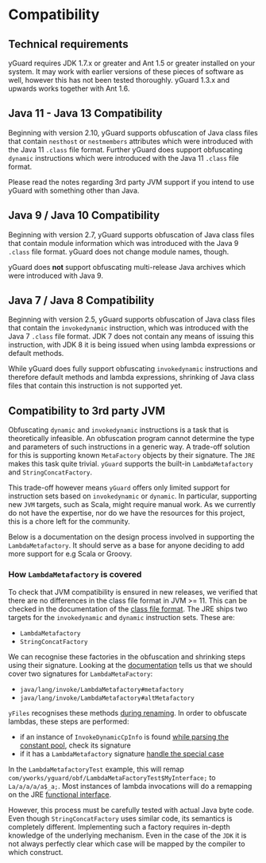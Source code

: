 # Compatibility

## Technical requirements

yGuard requires JDK 1.7.x or greater and Ant 1.5 or greater installed on your system. It may work with earlier versions of these pieces of software as well, however this has not been tested thoroughly. yGuard 1.3.x and upwards works together with Ant 1.6.

## Java 11 - Java 13 Compatibility

Beginning with version 2.10, yGuard supports obfuscation of Java class files that contain `nesthost` or `nestmembers` attributes which were introduced with the Java 11 `.class` file format. Further yGuard does support obfuscating `dynamic` instructions which were introduced with the Java 11 `.class` file format.

Please read the notes regarding 3rd party JVM support if you intend to use yGuard with something other than Java.

## Java 9 / Java 10 Compatibility

Beginning with version 2.7, yGuard supports obfuscation of Java class files that contain module information which was introduced with the Java 9 `.class` file format. yGuard does not change module names, though.

yGuard does **not** support obfuscating multi-release Java archives which were introduced with Java 9.

## Java 7 / Java 8 Compatibility

Beginning with version 2.5, yGuard supports obfuscation of Java class files that contain the `invokedynamic` instruction, which was introduced with the Java 7 `.class` file format. JDK 7 does not contain any means of issuing this instruction, with JDK 8 it is being issued when using lambda expressions or default methods.

While yGuard does fully support obfuscating `invokedynamic` instructions and therefore default methods and lambda expressions, shrinking of Java class files that contain this instruction is not supported yet.

## Compatibility to 3rd party JVM

Obfuscating `dynamic` and `invokedynamic` instructions is a task that is theoretically infeasible. An obfuscation program cannot determine the type and parameters of such instructions in a generic way.
A trade-off solution for this is supporting known `MetaFactory` objects by their signature.
The `JRE` makes this task quite trivial. 
`yGuard` supports the built-in `LambdaMetafactory` and `StringConcatFactory`.

This trade-off however means `yGuard` offers only limited support for instruction sets based on `invokedynamic` or `dynamic`.
In particular, supporting new `JVM` targets, such as Scala, might require manual work.
As we currently do not have the expertise, nor do we have the resources for this project, this is a chore left for the community.

Below is a documentation on the design process involved in supporting the `LambdaMetafactory`. It should serve as a base for anyone deciding to add more support for e.g Scala or Groovy.

### How `LambdaMetafactory` is covered

To check that JVM compatibility is ensured in new releases, we verified that there are no differences in the class file format in JVM >= 11.
This can be checked in the documentation of the [class file format](https://docs.oracle.com/javase/specs/jvms/se13/html/jvms-4.html).
The JRE ships two targets for the `invokedynamic` and `dynamic` instruction sets. These are:

- `LambdaMetafactory`
- `StringConcatFactory`

We can recognise these factories in the obfuscation and shrinking steps using their signature. 
Looking at the [documentation](https://docs.oracle.com/en/java/javase/13/docs/api/java.base/java/lang/invoke/LambdaMetafactory.html) tells us that we should cover two signatures for `LambdaMetaFactory`:

- `java/lang/invoke/LambdaMetafactory#metafactory`
- `java/lang/invoke/LambdaMetafactory#altMetafactory`

`yFiles` recognises these methods [during renaming](https://github.com/yWorks/yGuard/blob/master/retroguard/src/main/java/com/yworks/yguard/obf/classfile/ClassFile.java#L1189).
In order to obfuscate lambdas, these steps are performed:

- if an instance of `InvokeDynamicCpInfo` is found [while parsing the constant pool](https://github.com/yWorks/yGuard/blob/master/retroguard/src/main/java/com/yworks/yguard/obf/classfile/ClassFile.java#L1041), check its signature
- if it has a `LambdaMetafactory` signature [handle the special case](https://github.com/yWorks/yGuard/blob/master/retroguard/src/main/java/com/yworks/yguard/obf/classfile/ClassFile.java#L1046)

In the `LambdaMetafactoryTest` example, this will remap `com/yworks/yguard/obf/LambdaMetaFactoryTest$MyInterface;` to `La/a/a/a/a$_a;`. Most instances of lambda invocations will do a remapping on the JRE [functional interface](https://docs.oracle.com/en/java/javase/13/docs/api/java.base/java/util/function/package-summary.html).

However, this process must be carefully tested with actual Java byte code. Even though `StringConcatFactory` uses similar code, its semantics is completely different.
Implementing such a factory requires in-depth knowledge of the underlying mechanism. Even in the case of the `JDK` it is not always perfectly clear which case will be mapped by the compiler to which construct.
